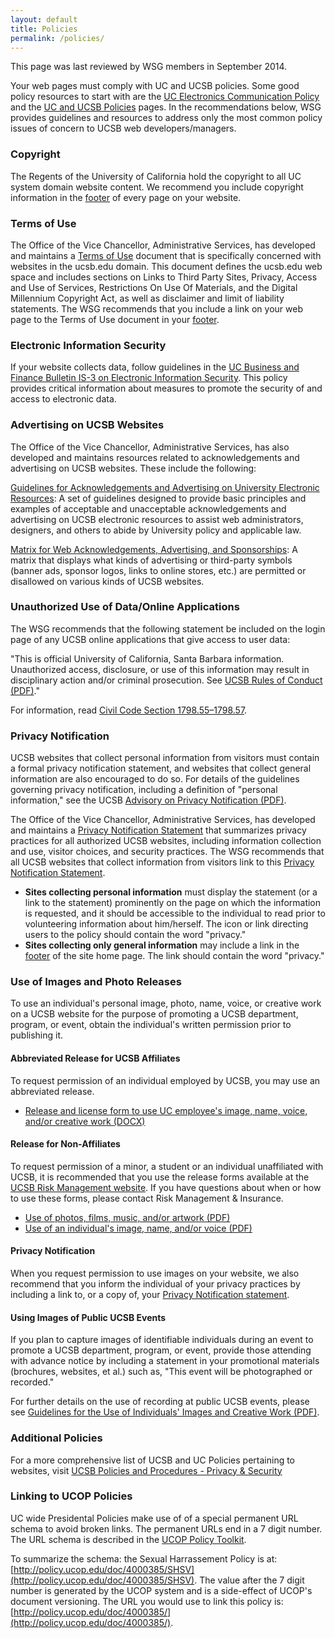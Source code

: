 ```yaml
---
layout: default
title: Policies
permalink: /policies/
---
```


This page was last reviewed by WSG members in September 2014.

Your web pages must comply with UC and UCSB policies. Some good policy
resources to start with are the
[UC Electronics Communication Policy](http://www.ucop.edu/ucophome/policies/ec/)
and the [UC and UCSB Policies](http://www.policy.ucsb.edu/) pages. In the
recommendations below, WSG provides guidelines and resources to address only
the most common policy issues of concern to UCSB web developers/managers.

### Copyright

The Regents of the University of California hold the copyright to all UC
system domain website content. We recommend you include copyright information
in the [footer](/footer/) of every page on your website.

### Terms of Use

The Office of the Vice Chancellor, Administrative Services, has developed and
maintains a [Terms of Use](http://www.policy.ucsb.edu/terms_of_use/)
document that is specifically concerned with websites in the ucsb.edu domain.
This document defines the ucsb.edu web space and includes sections on Links to
Third Party Sites, Privacy, Access and Use of Services, Restrictions On Use Of
Materials, and the Digital Millennium Copyright Act, as well as disclaimer and
limit of liability statements. The WSG recommends that you include a link on
your web page to the Terms of Use document in your [footer](/footer/).

### Electronic Information Security

If your website collects data, follow guidelines in the
[UC Business and Finance Bulletin IS-3 on Electronic Information Security](http://www.ucop.edu/ucophome/policies/bfb/is3.pdf).
This policy provides critical information about measures to promote the
security of and access to electronic data.

### Advertising on UCSB Websites

The Office of the Vice Chancellor, Administrative Services, has also developed
and maintains resources related to acknowledgements and advertising on UCSB
websites. These include the following:

[Guidelines for Acknowledgements and Advertising on University Electronic Resources](http://www.policy.ucsb.edu/policies/policy-docs/advertising-guide.pdf):
A set of guidelines designed to provide basic principles and examples of
acceptable and unacceptable acknowledgements and advertising on UCSB electronic
resources to assist web administrators, designers, and others to abide by
University policy and applicable law.

[Matrix for Web Acknowledgements, Advertising, and Sponsorships](http://www.policy.ucsb.edu/policies/advisory-docs/WebAdMatrix.pdf):
A matrix that displays what kinds of advertising or third-party symbols
(banner ads, sponsor logos, links to online stores, etc.) are permitted or
disallowed on various kinds of UCSB websites.

### Unauthorized Use of Data/Online Applications

The WSG recommends that the following statement be included on the login page
of any UCSB online applications that give access to user data:

"This is official University of California, Santa Barbara information.
Unauthorized access, disclosure, or use of this information may result in
disciplinary action and/or criminal prosecution. See
[UCSB Rules of Conduct (PDF)](http://www.ucop.edu/ucophome/policies/bfb/rmp8.html#D)."

For information, read [Civil Code Section 1798.55–1798.57](http://www.leginfo.ca.gov/cgi-bin/displaycode?section=civ&amp;group=01001-02000&amp;file=1798.55-1798.57).

### Privacy Notification

UCSB websites that collect personal information from visitors must contain a
formal privacy notification statement, and websites that collect general
information are also encouraged to do so. For details of the guidelines
governing privacy notification, including a definition of "personal
information," see the UCSB
[Advisory on Privacy Notification (PDF)](http://www.policy.ucsb.edu/policies/advisory-docs/privacy-statement-advisory.pdf).

The Office of the Vice Chancellor, Administrative Services, has developed and
maintains a [Privacy Notification Statement](http://www.policy.ucsb.edu/privacy-notification/)
that summarizes privacy practices for all authorized UCSB websites, including
information collection and use, visitor choices, and security practices. The
WSG recommends that all UCSB websites that collect information from visitors
link to this [Privacy Notification Statement](http://www.policy.ucsb.edu/privacy-notification/).

* **Sites collecting personal information** must display the statement (or a link to the statement) prominently on the page on which the information is requested, and it should be accessible to the individual to read prior to volunteering information about him/herself. The icon or link directing users to the policy should contain the word "privacy."
* **Sites collecting only general information** may include a link in the [footer](/footer/) of the site home page. The link should contain the word "privacy."

### Use of Images and Photo Releases

To use an individual's personal image, photo, name, voice, or creative work on
a UCSB website for the purpose of promoting a UCSB department, program, or
event, obtain the individual's written permission prior to publishing it.

#### Abbreviated Release for UCSB Affiliates

To request permission of an individual employed by UCSB, you may use an
abbreviated release.

* [Release and license form to use UC employee's image, name, voice, and/or creative work (DOCX)](/media/simple-photo-release.docx)

#### Release for Non-Affiliates

To request permission of a minor, a student or an individual unaffiliated with
UCSB, it is recommended that you use the release forms available at the
[UCSB Risk Management website](http://www.riskmanagement.ucsb.edu/film.htm).
If you have questions about when or how to use these forms, please contact Risk
Management & Insurance.

* [Use of photos, films, music, and/or artwork (PDF)](http://www.riskmanagement.ucsb.edu/Forms/rm/Rel_LictoUsePhoto.pdf)
* [Use of an individual's image, name, and/or voice (PDF)](http://www.riskmanagement.ucsb.edu/Forms/rm/Rel_LictoUseImage.pdf)

#### Privacy Notification

When you request permission to use images on your website, we also recommend
that you inform the individual of your privacy practices by including a link
to, or a copy of, your
[Privacy Notification statement](#privacy-notification).

#### Using Images of Public UCSB Events

If you plan to capture images of identifiable individuals during an event to
promote a UCSB department, program, or event, provide those attending with
advance notice by including a statement in your promotional materials
(brochures, websites, et al.) such as, "This event will be photographed or
recorded."

For further details on the use of recording at public UCSB events, please see
[Guidelines for the Use of Individuals' Images and Creative Work (PDF)](http://policy.ucsb.edu/policies/advisory-docs/use-of-images.pdf).

### Additional Policies

For a more comprehensive list of UCSB and UC Policies pertaining to websites,
visit
[UCSB Policies and Procedures - Privacy & Security](http://www.policy.ucsb.edu/information/info-pract/security/index.php)

### Linking to UCOP Policies

UC wide Presidental Policies make use of of a special permanent URL schema to
avoid broken links. The permanent URLs end in a 7 digit number. The URL schema
is described in the
[UCOP Policy Toolkit](http://www.ucop.edu/ethics-compliance-audit-services/policy/policy-toolkit.html).

To summarize the schema: the Sexual Harrassement Policy is at:
[http://policy.ucop.edu/doc/4000385/SHSV](http://policy.ucop.edu/doc/4000385/SHSV).
The value after the 7 digit number is generated by the UCOP system and is a
side-effect of UCOP's document versioning. The URL you would use to link this
policy is: [http://policy.ucop.edu/doc/4000385/](http://policy.ucop.edu/doc/4000385/).
